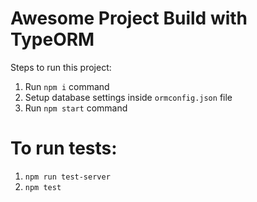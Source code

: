 # Awesome Project Build with TypeORM

Steps to run this project:

1. Run `npm i` command
2. Setup database settings inside `ormconfig.json` file
3. Run `npm start` command

# To run tests:
1. `npm run test-server`
2. `npm test`
